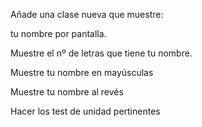 Añade una clase nueva que muestre:

tu nombre por pantalla.

Muestre el nº de letras que tiene tu nombre.

Muestre tu nombre en mayúsculas

Muestre tu nombre al revés

Hacer los test de unidad pertinentes
